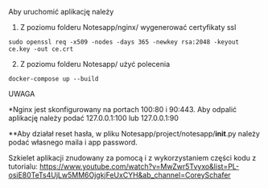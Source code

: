 Aby uruchomić aplikację należy
  
  1. Z poziomu folderu Notesapp/nginx/ wygenerować certyfikaty ssl
  
    sudo openssl req -x509 -nodes -days 365 -newkey rsa:2048 -keyout ce.key -out ce.crt
    
  2. Z poziomu folderu Notesapp/ użyć polecenia 
  
    docker-compose up --build
    
   UWAGA
   
   *Nginx jest skonfigurowany na portach 100:80 i 90:443. Aby odpalić aplikację należy podać 127.0.0.1:100 lub 127.0.0.1:90
   
   **Aby działał reset hasła, w pliku Notesapp/project/notesapp/__init__.py należy podać własnego maila i app password. 
   
   Szkielet aplikacji znudowany za pomocą i z wykorzystaniem części kodu z tutorialu: https://www.youtube.com/watch?v=MwZwr5Tvyxo&list=PL-osiE80TeTs4UjLw5MM6OjgkjFeUxCYH&ab_channel=CoreySchafer
